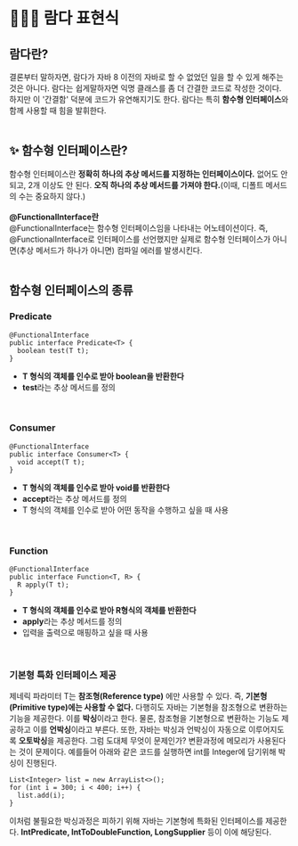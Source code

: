 # 👨🏻‍💻 람다 표현식

## 람다란?
결론부터 말하자면, 람다가 자바 8 이전의 자바로 할 수 없었던 일을 할 수 있게 해주는 것은 아니다. 람다는 쉽게말하자면 익명 클래스를 좀 더 간결한 코드로 작성한 것이다. 하지만 이 '간결함' 덕분에 코드가 유연해지기도 한다. 람다는 특히 **함수형 인터페이스**와 함께 사용할 때 힘을 발휘한다.  
<br>

## ✨ 함수형 인터페이스란?
함수형 인터페이스란 **정확히 하나의 추상 메서드를 지정하는 인터페이스이다.** 없어도 안 되고, 2개 이상도 안 된다. **오직 하나의 추상 메서드를 가져야 한다.**(이때, 디폴트 메서드의 수는 중요하지 않다.)
<br>  
**@FunctionalInterface란**  
@FunctionalInterface는 함수형 인터페이스임을 나타내는 어노테이션이다. 즉, @FunctionalInterface로 인터페이스를 선언했지만 실제로 함수형 인터페이스가 아니면(추상 메서드가 하나가 아니면) 컴파일 에러를 발생시킨다.  
<br>

## 함수형 인터페이스의 종류  
### Predicate
```
@FunctionalInterface
public interface Predicate<T> {
  boolean test(T t);
}
```
- **T 형식의 객체를 인수로 받아 boolean을 반환한다**
- **test**라는 추상 메서드를 정의
<br>

### Consumer
```
@FunctionalInterface
public interface Consumer<T> {
  void accept(T t);
}
```
- **T 형식의 객체를 인수로 받아 void를 반환한다**
- **accept**라는 추상 메서드를 정의
- T 형식의 객체를 인수로 받아 어떤 동작을 수행하고 싶을 때 사용
<br>

### Function
```
@FunctionalInterface
public interface Function<T, R> {
  R apply(T t);
}
```
- **T 형식의 객체를 인수로 받아 R형식의 객체를 반환한다**
- **apply**라는 추상 메서드를 정의
- 입력을 출력으로 매핑하고 싶을 때 사용
<br>


### 기본형 특화 인터페이스 제공
제네릭 파라미터 T는 **참조형(Reference type)** 에만 사용할 수 있다. 즉, **기본형(Primitive type)에는 사용할 수 없다.** 다행히도 자바는 기본형을 참조형으로 변환하는 기능을 제공한다. 이를 **박싱**이라고 한다. 물론, 참조형을 기본형으로 변환하는 기능도 제공하고 이를 **언박싱**이라고 부른다. 또한, 자바는 박싱과 언박싱이 자동으로 이루어지도록 **오토박싱**을 제공한다. 그럼 도대체 무엇이 문제인가? 변환과정에 메모리가 사용된다는 것이 문제이다. 예를들어 아래와 같은 코드를 실행하면 int를 Integer에 담기위해 박싱이 진행된다.
```
List<Integer> list = new ArrayList<>();
for (int i = 300; i < 400; i++) {
  list.add(i);
}
```
이처럼 불필요한 박싱과정은 피하기 위해 자바는 기본형에 특화된 인터페이스를 제공한다. **IntPredicate, IntToDoubleFunction, LongSupplier** 등이 이에 해당된다. 
